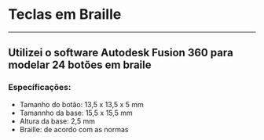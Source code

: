 # Teclas em Braille
______________________________________________________________________________________________________
## Utilizei o software Autodesk Fusion 360 para modelar 24 botões em braile
### Específicações:
 - Tamanho do botão: 13,5 x 13,5 x 5 mm
 - Tamannho da base: 15,5 x 15,5 mm
 - Altura da base: 2,5 mm
 - Braille: de acordo com as normas
